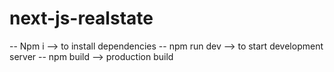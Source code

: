 # next-js-realstate

-- Npm i --> to install dependencies
-- npm run dev --> to start development server
-- npm build --> production build